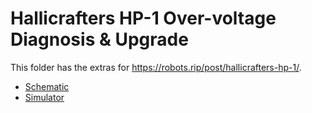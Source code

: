 # Hallicrafters HP-1 Over-voltage Diagnosis & Upgrade

This folder has the extras for https://robots.rip/post/hallicrafters-hp-1/.

- [Schematic](./hp-1.sch)
- [Simulator](./hp-1.circuitjs.txt)

